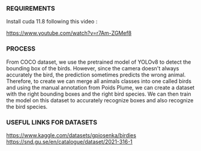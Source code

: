 ### REQUIREMENTS

Install cuda 11.8 following this video :

https://www.youtube.com/watch?v=r7Am-ZGMef8

### PROCESS

From COCO dataset, we use the pretrained model of YOLOv8 to detect the bounding box of the birds. However, since the camera doesn't always accurately the bird, the prediction sometimes predicts the wrong animal. Therefore, to create we can merge all animals classes into one called birds and using the manual annotation from Poids Plume, we can create a dataset with the right bounding boxes and the right bird species. We can then train the model on this dataset to accurately recognize boxes and also recognize the bird species.

### USEFUL LINKS FOR DATASETS

https://www.kaggle.com/datasets/gpiosenka/birdies
https://snd.gu.se/en/catalogue/dataset/2021-316-1

